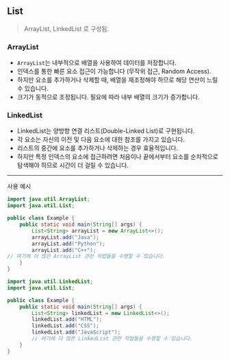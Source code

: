 ## List

> ArrayList, LinkedList 로 구성됨.

### ArrayList

- `ArrayList`는 내부적으로 배열을 사용하여 데이터를 저장합니다.
- 인덱스를 통한 빠른 요소 접근이 가능합니다 (무작위 접근, Random Access).
- 하지만 요소를 추가하거나 삭제할 때, 배열을 재조정해야 하므로 해당 연산이 느릴 수 있습니다.
- 크기가 동적으로 조정됩니다. 필요에 따라 내부 배열의 크기가 증가합니다.

### LinkedList

- LinkedList는 양방향 연결 리스트(Double-Linked List)로 구현됩니다.
- 각 요소는 자신의 이전 및 다음 요소에 대한 참조를 가지고 있습니다.
- 리스트의 중간에 요소를 추가하거나 삭제하는 경우 효율적입니다.
- 하지만 특정 인덱스의 요소에 접근하려면 처음이나 끝에서부터 요소를 순차적으로 탐색해야 하므로 시간이 더 걸릴 수 있습니다.

--- 
사용 예시

```java
import java.util.ArrayList;
import java.util.List;

public class Example {
    public static void main(String[] args) {
        List<String> arrayList = new ArrayList<>();
        arrayList.add("Java");
        arrayList.add("Python");
        arrayList.add("C++");
// 여기에 더 많은 ArrayList 관련 작업들을 수행할 수 있습니다.
    }
}
```

```java
import java.util.LinkedList;
import java.util.List;

public class Example {
    public static void main(String[] args) {
        List<String> linkedList = new LinkedList<>();
        linkedList.add("HTML");
        linkedList.add("CSS");
        linkedList.add("JavaScript");
        // 여기에 더 많은 LinkedList 관련 작업들을 수행할 수 있습니다.
    }
}

```


